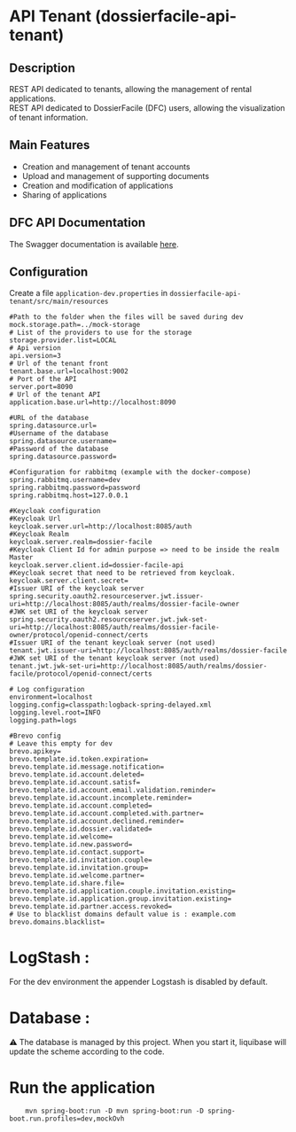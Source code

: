 # API Tenant (dossierfacile-api-tenant)

## Description
REST API dedicated to tenants, allowing the management of rental applications.  
REST API dedicated to DossierFacile (DFC) users, allowing the visualization of tenant information.

## Main Features
- Creation and management of tenant accounts
- Upload and management of supporting documents
- Creation and modification of applications
- Sharing of applications

## DFC API Documentation
The Swagger documentation is available [here](https://api-preprod.dossierfacile.fr/swagger-ui/index.html?urls.primaryName=API%20DFC).

## Configuration
Create a file `application-dev.properties` in `dossierfacile-api-tenant/src/main/resources`

```properties
#Path to the folder when the files will be saved during dev
mock.storage.path=../mock-storage
# List of the providers to use for the storage
storage.provider.list=LOCAL
# Api version
api.version=3
# Url of the tenant front
tenant.base.url=localhost:9002
# Port of the API
server.port=8090
# Url of the tenant API
application.base.url=http://localhost:8090

#URL of the database
spring.datasource.url=
#Username of the database
spring.datasource.username=
#Password of the database
spring.datasource.password=

#Configuration for rabbitmq (example with the docker-compose)
spring.rabbitmq.username=dev
spring.rabbitmq.password=password
spring.rabbitmq.host=127.0.0.1

#Keycloak configuration
#Keycloak Url
keycloak.server.url=http://localhost:8085/auth
#Keycloak Realm
keycloak.server.realm=dossier-facile
#Keycloak Client Id for admin purpose => need to be inside the realm Master 
keycloak.server.client.id=dossier-facile-api
#Keycloak secret that need to be retrieved from keycloak. 
keycloak.server.client.secret=
#Issuer URI of the keycloak server
spring.security.oauth2.resourceserver.jwt.issuer-uri=http://localhost:8085/auth/realms/dossier-facile-owner
#JWK set URI of the keycloak server
spring.security.oauth2.resourceserver.jwt.jwk-set-uri=http://localhost:8085/auth/realms/dossier-facile-owner/protocol/openid-connect/certs
#Issuer URI of the tenant keycloak server (not used)
tenant.jwt.issuer-uri=http://localhost:8085/auth/realms/dossier-facile
#JWK set URI of the tenant keycloak server (not used)
tenant.jwt.jwk-set-uri=http://localhost:8085/auth/realms/dossier-facile/protocol/openid-connect/certs

# Log configuration
environment=localhost
logging.config=classpath:logback-spring-delayed.xml
logging.level.root=INFO
logging.path=logs

#Brevo config
# Leave this empty for dev
brevo.apikey=
brevo.template.id.token.expiration=
brevo.template.id.message.notification=
brevo.template.id.account.deleted=
brevo.template.id.account.satisf=
brevo.template.id.account.email.validation.reminder=
brevo.template.id.account.incomplete.reminder=
brevo.template.id.account.completed=
brevo.template.id.account.completed.with.partner=
brevo.template.id.account.declined.reminder=
brevo.template.id.dossier.validated=
brevo.template.id.welcome=
brevo.template.id.new.password=
brevo.template.id.contact.support=
brevo.template.id.invitation.couple=
brevo.template.id.invitation.group=
brevo.template.id.welcome.partner=
brevo.template.id.share.file=
brevo.template.id.application.couple.invitation.existing=
brevo.template.id.application.group.invitation.existing=
brevo.template.id.partner.access.revoked=
# Use to blacklist domains default value is : example.com
brevo.domains.blacklist=
```

# LogStash :

For the dev environment the appender Logstash is disabled by default.

# Database :
⚠️ The database is managed by this project. When you start it, liquibase will update the scheme according to the code.

# Run the application

```shell
    mvn spring-boot:run -D mvn spring-boot:run -D spring-boot.run.profiles=dev,mockOvh
```